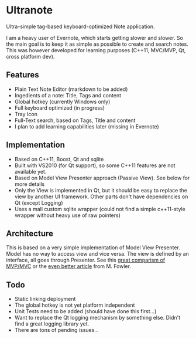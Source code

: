 Ultranote
=========

Ultra-simple tag-based keyboard-optimized Note application.

I am a heavy user of Evernote, which starts getting slower and slower. So the main goal is to keep it as simple as possible to create and search notes.
This was however developed for learning purposes (C++11, MVC/MVP, Qt, cross platform dev).

Features
---------
* Plain Text Note Editor (markdown to be added)
* Ingedients of a note: Title, Tags and content
* Global hotkey (currently Windows only)
* Full keyboard optimized (in progress)
* Tray Icon
* Full-Text search, based on Tags, Title and content
* I plan to add learning capabilities later (missing in Evernote)


Implementation
--------------
* Based on C++11, Boost, Qt and sqlite
* Built with VS2010 (for Qt support), so some C++11 features are not available yet.
* Based on Model View Presenter approach (Passive View). See below for more details
* Only the View is implemented in Qt, but it should be easy to replace the view by another UI framework. Other parts don't have dependencies on Qt (except Logging)
* Uses a mall custom sqlite wrapper (could not find a simple c++11-style wrapper without heavy use of raw pointers)

Architecture
--------------
This is based on a very simple implementation of Model View Presenter.
Model has no way to access view and vice versa. The view is defined by an interface, all goes through Presenter.
See this [great comparism of MVP/MVC](http://aviadezra.blogspot.de/2007/07/twisting-mvp-triad-say-hello-to-mvpc.html) or the [even better article](http://martinfowler.com/eaaDev/uiArchs.html) from M. Fowler.


Todo
---------
* Static linking deployment
* The global hotkey is not yet platform independent
* Unit Tests need to be added (should have done this first...)
* Want to replace the Qt logging mechanism by something else. Didn't find a great logging library yet.
* There are tons of pending issues...

